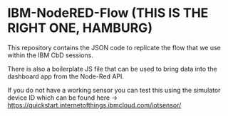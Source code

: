 # IBM-NodeRED-Flow (THIS IS THE RIGHT ONE, HAMBURG)

This repository contains the JSON code to replicate the flow that we use within the IBM CbD sessions.

There is also a boilerplate JS file that can be used to bring data into the dashboard app from the Node-Red API.

If you do not have a working sensor you can test this using the simulator device ID which can be found here -> https://quickstart.internetofthings.ibmcloud.com/iotsensor/

